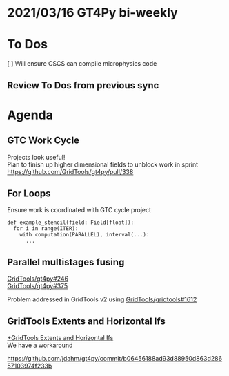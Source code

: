 # 2021/03/16 GT4Py bi-weekly  
  
# To Dos  
[ ]  Will ensure CSCS can compile microphysics code  
## Review To Dos from previous sync  
# Agenda  
## GTC Work Cycle  
  
Projects look useful!  
Plan to finish up higher dimensional fields to unblock work in sprint https://github.com/GridTools/gt4py/pull/338  
  
  
## For Loops  
  
Ensure work is coordinated with GTC cycle project  
  
    def example_stencil(field: Field[float]):  
      for i in range(ITER):  
        with computation(PARALLEL), interval(...):  
          ...  
  
  
## Parallel multistages fusing  
  
[GridTools/gt4py#246](https://github.com/GridTools/gt4py/issues/246)  
[GridTools/gt4py#375](https://github.com/GridTools/gt4py/pull/375)  
  
Problem addressed in GridTools v2 using [GridTools/gridtools#1612](https://github.com/GridTools/gridtools/pull/1612)  
  
  
## GridTools Extents and Horizontal Ifs  
  
[+GridTools Extents and Horizontal Ifs](https://paper.dropbox.com/doc/GridTools-Extents-and-Horizontal-Ifs-2QUNSLQtMjtWx3a1YiiNu)   
We have a workaround  
  
https://github.com/jdahm/gt4py/commit/b06456188ad93d88950d863d28657103974f233b  
  
  
